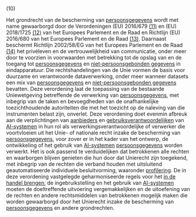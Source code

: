 (10)

Het grondrecht van de bescherming van [persoonsgegevens](a3.md#^persg) wordt met name gewaarborgd door de Verordeningen (EU) 2016/679 [(11)](#ntr11-L_202401689NL.000101-E0011) en (EU) 2018/1725 [(12)](#ntr12-L_202401689NL.000101-E0012) van het Europees Parlement en de Raad en Richtlijn (EU) 2016/680 van het Europees Parlement en de Raad [(13)](#ntr13-L_202401689NL.000101-E0013). Daarnaast beschermt Richtlijn 2002/58/EG van het Europees Parlement en de Raad [(14)](#ntr14-L_202401689NL.000101-E0014) het privéleven en de vertrouwelijkheid van communicatie, onder meer door te voorzien in voorwaarden met betrekking tot de opslag van en de toegang tot [persoonsgegevens](a3.md#^persg) en [niet-persoonsgebonden gegevens](a3.md#^nietpersg) in eindapparatuur. Die rechtshandelingen van de Unie vormen de basis voor duurzame en verantwoorde dataverwerking, onder meer wanneer datasets een mix van [persoonsgegevens](a3.md#^persg) en [niet-persoonsgebonden gegevens](a3.md#^nietpersg) bevatten. Deze verordening laat de toepassing van de bestaande Uniewetgeving betreffende de verwerking van [persoonsgegevens](a3.md#^persg), met inbegrip van de taken en bevoegdheden van de onafhankelijke toezichthoudende autoriteiten die met het toezicht op de naleving van die instrumenten belast zijn, onverlet. Deze verordening doet evenmin afbreuk aan de verplichtingen van [aanbieders](a3.md#^aanbieder) en [gebruiksverantwoordelijken](a3.md#^gebruiksverantwoordelijke) van [AI-systemen](a3.md#^ai-systeem) in hun rol als verwerkingsverantwoordelijke of verwerker die voortvloeien uit het Unie- of nationale recht inzake de bescherming van [persoonsgegevens](a3.md#^persg), voor zover er in het kader van het ontwerp, de ontwikkeling of het gebruik van [AI-systemen](a3.md#^ai-systeem) [persoonsgegevens](a3.md#^persg) worden verwerkt. Het is ook passend te verduidelijken dat betrokkenen alle rechten en waarborgen blijven genieten die hun door dat Unierecht zijn toegekend, met inbegrip van de rechten die verband houden met uitsluitend geautomatiseerde individuele besluitvorming, waaronder [profilering](a3.md#^profil). De in deze verordening vastgelegde geharmoniseerde regels voor het [in de handel brengen](a3.md#^handel), de ingebruikstelling en het gebruik van [AI-systemen](a3.md#^ai-systeem) moeten de doeltreffende uitvoering vergemakkelijken en de uitoefening van de rechten en andere rechtsmiddelen van betrokkenen mogelijk maken die worden gewaarborgd door het Unierecht inzake de bescherming van [persoonsgegevens](a3.md#^persg) en andere grondrechten.
